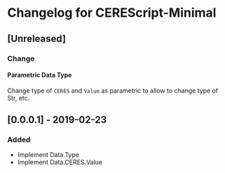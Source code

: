 # Changelog for CEREScript-Minimal

## [Unreleased]

### Change

#### Parametric Data Type

Change type of `CERES` and `Value` as parametric to allow to change type of Str, etc.

## [0.0.0.1] - 2019-02-23
### Added
* Implement Data.Type
* Implement Data.CERES.Value
